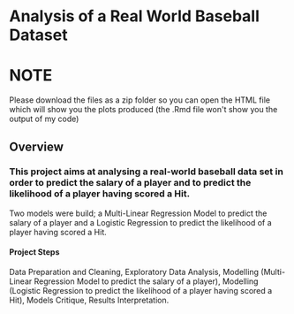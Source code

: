 # Analysis of a Real World Baseball Dataset

# NOTE
Please download the files as a zip folder so you can open the HTML file which will show you the plots produced (the .Rmd file won't show you the output of my code) 

## Overview

### This project aims at analysing a real-world baseball data set in order to predict the salary of a player and to predict the likelihood of a player having scored a Hit.
Two models were build; a Multi-Linear Regression Model to predict the salary of a player and a Logistic Regression to predict the likelihood of a player having scored a Hit.

#### Project Steps
Data Preparation and Cleaning, Exploratory Data Analysis, Modelling (Multi-Linear Regression Model to predict the salary of a player), Modelling (Logistic Regression to predict the likelihood of a player having scored a Hit), Models Critique, Results Interpretation.


